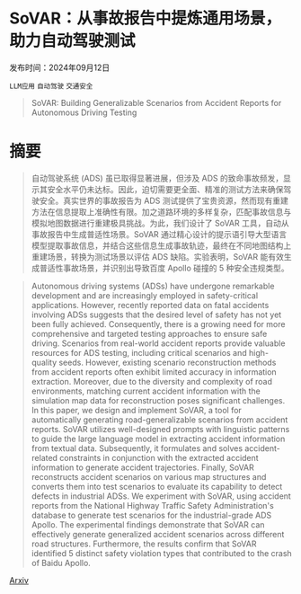# SoVAR：从事故报告中提炼通用场景，助力自动驾驶测试

发布时间：2024年09月12日

`LLM应用` `自动驾驶` `交通安全`

> SoVAR: Building Generalizable Scenarios from Accident Reports for Autonomous Driving Testing

# 摘要

> 自动驾驶系统 (ADS) 虽已取得显著进展，但涉及 ADS 的致命事故频发，显示其安全水平仍未达标。因此，迫切需要更全面、精准的测试方法来确保驾驶安全。真实世界的事故报告为 ADS 测试提供了宝贵资源，然而现有重建方法在信息提取上准确性有限。加之道路环境的多样复杂，匹配事故信息与模拟地图数据进行重建极具挑战。为此，我们设计了 SoVAR 工具，自动从事故报告中生成普适性场景。SoVAR 通过精心设计的提示语引导大型语言模型提取事故信息，并结合这些信息生成事故轨迹，最终在不同地图结构上重建场景，转换为测试场景以评估 ADS 缺陷。实验表明，SoVAR 能有效生成普适性事故场景，并识别出导致百度 Apollo 碰撞的 5 种安全违规类型。

> Autonomous driving systems (ADSs) have undergone remarkable development and are increasingly employed in safety-critical applications. However, recently reported data on fatal accidents involving ADSs suggests that the desired level of safety has not yet been fully achieved. Consequently, there is a growing need for more comprehensive and targeted testing approaches to ensure safe driving. Scenarios from real-world accident reports provide valuable resources for ADS testing, including critical scenarios and high-quality seeds. However, existing scenario reconstruction methods from accident reports often exhibit limited accuracy in information extraction. Moreover, due to the diversity and complexity of road environments, matching current accident information with the simulation map data for reconstruction poses significant challenges. In this paper, we design and implement SoVAR, a tool for automatically generating road-generalizable scenarios from accident reports. SoVAR utilizes well-designed prompts with linguistic patterns to guide the large language model in extracting accident information from textual data. Subsequently, it formulates and solves accident-related constraints in conjunction with the extracted accident information to generate accident trajectories. Finally, SoVAR reconstructs accident scenarios on various map structures and converts them into test scenarios to evaluate its capability to detect defects in industrial ADSs. We experiment with SoVAR, using accident reports from the National Highway Traffic Safety Administration's database to generate test scenarios for the industrial-grade ADS Apollo. The experimental findings demonstrate that SoVAR can effectively generate generalized accident scenarios across different road structures. Furthermore, the results confirm that SoVAR identified 5 distinct safety violation types that contributed to the crash of Baidu Apollo.

[Arxiv](https://arxiv.org/abs/2409.08081)